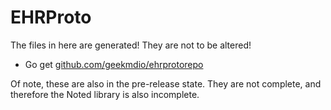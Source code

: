 # EHRProto
The files in here are generated! They are not to be altered!

* Go get [github.com/geekmdio/ehrprotorepo](https://github.com/geekmdio/ehrprotorepo)

Of note, these are also in the pre-release state. They are not complete, and therefore 
the Noted library is also incomplete.